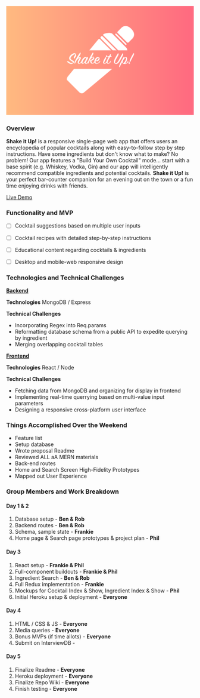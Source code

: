 <img src="https://github.com/BenjaminT88/shake_it_up/blob/master/frontend/src/assets/Logos/SIU%20Logo.png"></img>

### Overview
<strong>Shake it Up!</strong> is a responsive single-page web app that offers users an encyclopedia of popular cocktails along with easy-to-follow step by step instructions. Have some ingredients but don't know what to make? No problem! Our app features a "Build Your Own Cocktail" mode... start with a base spirit (e.g. Whiskey, Vodka, Gin) and our app will intelligently recommend compatible ingredients and potential cocktails. <strong>Shake it Up!</strong> is your perfect bar-counter companion for an evening out on the town or a fun time enjoying drinks with friends.

<a href="http://shake-it-up-aa.herokuapp.com" target="_blank">Live Demo</a>

### Functionality and MVP
- [ ] Cocktail suggestions based on multiple user inputs
- [ ] Cocktail recipes with detailed step-by-step instructions
- [ ] Educational content regarding cocktails & ingredients
- [ ] Desktop and mobile-web responsive design


### Technologies and Technical Challenges

<strong><u>Backend</u></strong>

<strong>Technologies</strong>
MongoDB / Express

<strong>Technical Challenges</strong> 
<ul>
    <li>Incorporating Regex into Req.params</li>
    <li>Reformatting database schema from a public API to expedite querying by ingredient</li>
    <li>Merging overlapping cocktail tables</li>
</ul>

<strong><u>Frontend</u></strong>

<strong>Technologies</strong> 
React / Node

<strong>Technical Challenges</strong> 
<ul>
    <li>Fetching data from MongoDB and organizing for display in frontend</li>
    <li>Implementing real-time querrying based on multi-value input parameters</li>
    <li>Designing a responsive cross-platform user interface</li>
</ul>

### Things Accomplished Over the Weekend
<ul>
    <li>Feature list</li>
    <li>Setup database</li>
    <li>Wrote proposal Readme</li>
    <li>Reviewed ALL aA MERN materials</li>
    <li>Back-end routes</li>
    <li>Home and Search Screen High-Fidelity Prototypes</li>
    <li>Mapped out User Experience</li>
</ul>

### Group Members and Work Breakdown

<h4>Day 1 & 2</h4>

<ol>
<li>Database setup - <strong>Ben & Rob</strong></li>
<li>Backend routes - <strong>Ben & Rob</strong></li>
<li>Schema, sample state - <strong>Frankie</strong></li>
<li>Home page & Search page prototypes & project plan - <strong>Phil</strong></li>
</ol>

<h4>Day 3</h4>

<ol>
<li>React setup - <strong>Frankie & Phil</strong></li>
<li>Full-component buildouts - <strong>Frankie & Phil</strong></li>
<li>Ingredient Search - <strong>Ben & Rob</strong></li>
<li>Full Redux implementation - <strong>Frankie</strong></li>
<li>Mockups for Cocktail Index & Show, Ingredient Index & Show - <strong>Phil</strong></li>
<li>Initial Heroku setup & deployment - <strong>Everyone</strong></li>
</ol>

<h4>Day 4</h4>

<ol>
<li>HTML / CSS & JS - <strong>Everyone</strong></li>
<li>Media queries - <strong>Everyone</strong></li>
<li>Bonus MVPs (if time allots) - <strong>Everyone</strong></li>
<li>Submit on InterviewDB - <strong></strong></li>
</ol>

<h4>Day 5</h4>

<ol>
<li>Finalize Readme - <strong>Everyone</strong></li>
<li>Heroku deployment - <strong>Everyone</strong></li>
<li>Finalize Repo Wiki - <strong>Everyone</strong></li>
<li>Finish testing - <strong>Everyone</strong></li>
</ol>

